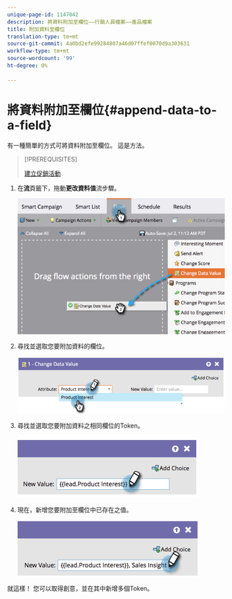 ```yaml
---
unique-page-id: 1147042
description: 將資料附加至欄位——行銷人員檔案——產品檔案
title: 附加資料至欄位
translation-type: tm+mt
source-git-commit: 4a0bd2efe99284807a46d07ffef0070d9a303631
workflow-type: tm+mt
source-wordcount: '99'
ht-degree: 0%

---
```



# 將資料附加至欄位{#append-data-to-a-field}

有一種簡單的方式可將資料附加至欄位。 這是方法。

>[!PREREQUISITES]
>
>[建立促銷活動](/help/marketo/product-docs/core-marketo-concepts/smart-campaigns/creating-a-smart-campaign/create-a-new-smart-campaign.md)

1. 在&#x200B;**流**&#x200B;頁籤下，拖動&#x200B;**更改資料值**&#x200B;流步驟。

   ![](assets/image2014-9-22-16-3a5-3a1.png)

1. 尋找並選取您要附加資料的欄位。

   ![](assets/image2014-9-22-16-3a5-3a5.png)

1. 尋找並選取您要附加資料之相同欄位的Token。

   ![](assets/image2014-9-22-16-3a5-3a9.png)

1. 現在，新增您要附加至欄位中已存在之值。

   ![](assets/image2014-9-22-16-3a5-3a12.png)

就這樣！ 您可以取得創意，並在其中新增多個Token。
